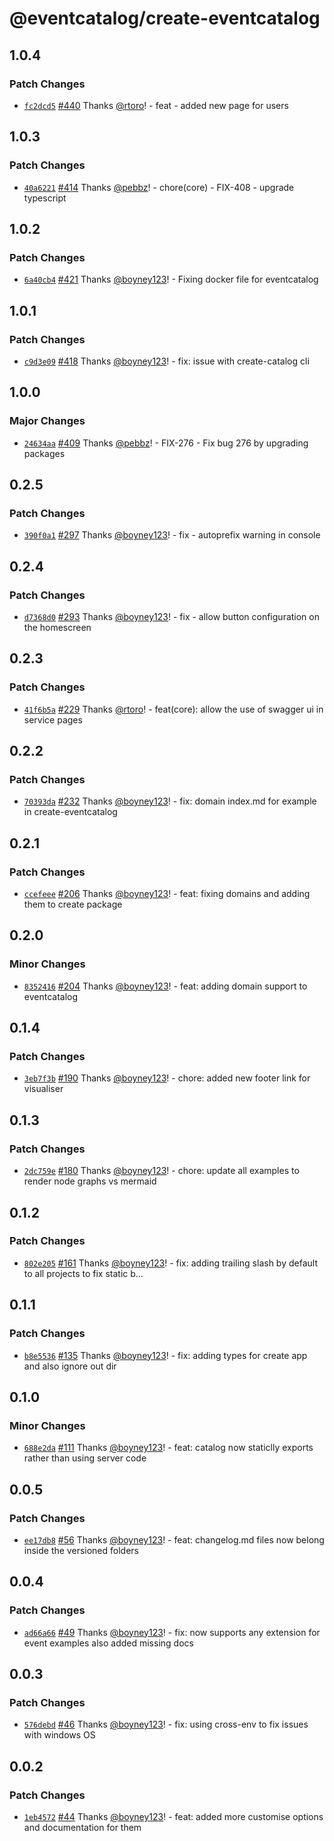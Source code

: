 # @eventcatalog/create-eventcatalog

## 1.0.4

### Patch Changes

- [`fc2dcd5`](https://github.com/boyney123/eventcatalog/commit/fc2dcd5acc09ea8e03e796537e6b8597f08d5546) [#440](https://github.com/boyney123/eventcatalog/pull/440) Thanks [@rtoro](https://github.com/rtoro)! - feat - added new page for users

## 1.0.3

### Patch Changes

- [`40a6221`](https://github.com/boyney123/eventcatalog/commit/40a62216f4d9a2d4bfba525bd1f9c92cbd63ecdb) [#414](https://github.com/boyney123/eventcatalog/pull/414) Thanks [@pebbz](https://github.com/pebbz)! - chore(core) - FIX-408 - upgrade typescript

## 1.0.2

### Patch Changes

- [`6a40cb4`](https://github.com/boyney123/eventcatalog/commit/6a40cb465d1952049e002346b111e4d5b5742b53) [#421](https://github.com/boyney123/eventcatalog/pull/421) Thanks [@boyney123](https://github.com/boyney123)! - Fixing docker file for eventcatalog

## 1.0.1

### Patch Changes

- [`c9d3e09`](https://github.com/boyney123/eventcatalog/commit/c9d3e09c2330d04f8ae69d204add7752b5b59ec7) [#418](https://github.com/boyney123/eventcatalog/pull/418) Thanks [@boyney123](https://github.com/boyney123)! - fix: issue with create-catalog cli

## 1.0.0

### Major Changes

- [`24634aa`](https://github.com/boyney123/eventcatalog/commit/24634aa00d14c05b56cf9fd6e5e7e7dcdd943b07) [#409](https://github.com/boyney123/eventcatalog/pull/409) Thanks [@pebbz](https://github.com/pebbz)! - FIX-276 - Fix bug 276 by upgrading packages

## 0.2.5

### Patch Changes

- [`390f0a1`](https://github.com/boyney123/eventcatalog/commit/390f0a103ca011afbb7611f88f69daf06a930bd5) [#297](https://github.com/boyney123/eventcatalog/pull/297) Thanks [@boyney123](https://github.com/boyney123)! - fix - autoprefix warning in console

## 0.2.4

### Patch Changes

- [`d7368d0`](https://github.com/boyney123/eventcatalog/commit/d7368d0a5dec261e99b3f556af4c90572d4bb38c) [#293](https://github.com/boyney123/eventcatalog/pull/293) Thanks [@boyney123](https://github.com/boyney123)! - fix - allow button configuration on the homescreen

## 0.2.3

### Patch Changes

- [`41f6b5a`](https://github.com/boyney123/eventcatalog/commit/41f6b5a03645bfac2006f80c013ed7315cbe3add) [#229](https://github.com/boyney123/eventcatalog/pull/229) Thanks [@rtoro](https://github.com/rtoro)! - feat(core): allow the use of swagger ui in service pages

## 0.2.2

### Patch Changes

- [`70393da`](https://github.com/boyney123/eventcatalog/commit/70393da6ca84b8434d40537103a9d769d4763c3e) [#232](https://github.com/boyney123/eventcatalog/pull/232) Thanks [@boyney123](https://github.com/boyney123)! - fix: domain index.md for example in create-eventcatalog

## 0.2.1

### Patch Changes

- [`ccefeee`](https://github.com/boyney123/eventcatalog/commit/ccefeeee93e80620c1c3755676bd0dbe448b4a8a) [#206](https://github.com/boyney123/eventcatalog/pull/206) Thanks [@boyney123](https://github.com/boyney123)! - feat: fixing domains and adding them to create package

## 0.2.0

### Minor Changes

- [`8352416`](https://github.com/boyney123/eventcatalog/commit/835241609aa03cb8158b7a5a1c662c57f8e22505) [#204](https://github.com/boyney123/eventcatalog/pull/204) Thanks [@boyney123](https://github.com/boyney123)! - feat: adding domain support to eventcatalog

## 0.1.4

### Patch Changes

- [`3eb7f3b`](https://github.com/boyney123/eventcatalog/commit/3eb7f3b98ef5061beaff4d1ebfac3874cab33c95) [#190](https://github.com/boyney123/eventcatalog/pull/190) Thanks [@boyney123](https://github.com/boyney123)! - chore: added new footer link for visualiser

## 0.1.3

### Patch Changes

- [`2dc759e`](https://github.com/boyney123/eventcatalog/commit/2dc759e0f4faecd9ba77a38c294d1370a2f9d6db) [#180](https://github.com/boyney123/eventcatalog/pull/180) Thanks [@boyney123](https://github.com/boyney123)! - chore: update all examples to render node graphs vs mermaid

## 0.1.2

### Patch Changes

- [`802e205`](https://github.com/boyney123/eventcatalog/commit/802e2052e0608782a2e122d30e3cb555bcace33f) [#161](https://github.com/boyney123/eventcatalog/pull/161) Thanks [@boyney123](https://github.com/boyney123)! - fix: adding trailing slash by default to all projects to fix static b…

## 0.1.1

### Patch Changes

- [`b8e5536`](https://github.com/boyney123/eventcatalog/commit/b8e5536ed9f5e5b52e768ee4e0eee253a9cfe4e4) [#135](https://github.com/boyney123/eventcatalog/pull/135) Thanks [@boyney123](https://github.com/boyney123)! - fix: adding types for create app and also ignore out dir

## 0.1.0

### Minor Changes

- [`688e2da`](https://github.com/boyney123/eventcatalog/commit/688e2da9ade503e4276c6710c77e45f4652e19a1) [#111](https://github.com/boyney123/eventcatalog/pull/111) Thanks [@boyney123](https://github.com/boyney123)! - feat: catalog now staticlly exports rather than using server code

## 0.0.5

### Patch Changes

- [`ee17db8`](https://github.com/boyney123/eventcatalog/commit/ee17db8958ac6368f7d833f0d3ebec2604722e42) [#56](https://github.com/boyney123/eventcatalog/pull/56) Thanks [@boyney123](https://github.com/boyney123)! - feat: changelog.md files now belong inside the versioned folders

## 0.0.4

### Patch Changes

- [`ad66a66`](https://github.com/boyney123/eventcatalog/commit/ad66a66b526a167cc8da43dd2371642c9f9029f2) [#49](https://github.com/boyney123/eventcatalog/pull/49) Thanks [@boyney123](https://github.com/boyney123)! - fix: now supports any extension for event examples also added missing docs

## 0.0.3

### Patch Changes

- [`576debd`](https://github.com/boyney123/eventcatalog/commit/576debdfc5dbc2fbbf98e2b3f4d78b84f9a07669) [#46](https://github.com/boyney123/eventcatalog/pull/46) Thanks [@boyney123](https://github.com/boyney123)! - fix: using cross-env to fix issues with windows OS

## 0.0.2

### Patch Changes

- [`1eb4572`](https://github.com/boyney123/eventcatalog/commit/1eb4572918ac06afb64554fef2fc1a3877fbf06d) [#44](https://github.com/boyney123/eventcatalog/pull/44) Thanks [@boyney123](https://github.com/boyney123)! - feat: added more customise options and documentation for them
